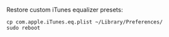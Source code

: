 Restore custom iTunes equalizer presets:

```
cp com.apple.iTunes.eq.plist ~/Library/Preferences/
sudo reboot
```
